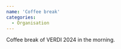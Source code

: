 ```yaml
---
name: 'Coffee break'
categories:
  - Organisation
---
```



Coffee break of VERDI 2024 in the morning.
